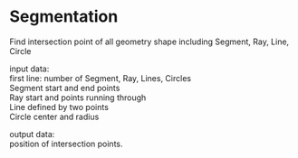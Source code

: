 # Segmentation
Find intersection point of all geometry shape including Segment, Ray, Line, Circle  

input data:  
first line: number of Segment, Ray, Lines, Circles  
Segment start and end points  
Ray start and points running through  
Line defined by two points  
Circle center and radius  

output data:  
position of intersection points.
